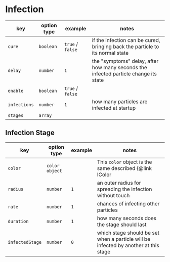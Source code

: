 # Infection

| key | option type | example | notes |
| --- | --- | --- | --- |
| `cure` | `boolean` | `true` / `false` | if the infection can be cured, bringing back the particle to its normal state |
| `delay` | `number` | `1` | the "symptoms" delay, after how many seconds the infected particle change its state |
| `enable` | `boolean` | `true` / `false` | |
| `infections` | `number` | `1` | how many particles are infected at startup |
| `stages` | `array` | | |

## Infection Stage

| key | option type | example | notes |
| --- | --- | --- | --- |
| `color` | `color object` | | This `color` object is the same described {@link IColor | here} |
| `radius` | `number` | `1` | an outer radius for spreading the infection without touch |
| `rate` | `number` | `1` | chances of infecting other particles |
| `duration` | `number` | `1` | how many seconds does the stage should last |
| `infectedStage` | `number` | `0` | which stage should be set when a particle will be infected by another at this stage |
